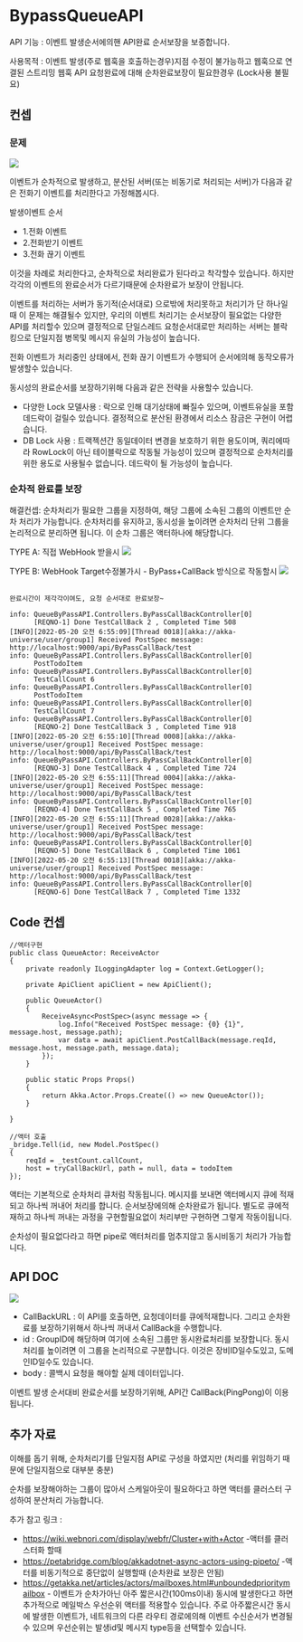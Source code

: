 # BypassQueueAPI

API 기능 : 이벤트 발생순서에의핸 API완료 순서보장을 보증합니다.

사용목적 : 이벤트 발생(주로 웹훅을 호출하는경우)지점 수정이 불가능하고
웹훅으로 연결된 스트리밍 웹훅 API 요청완료에 대해 순차완료보장이 필요한경우 (Lock사용 불필요)


## 컨셉

### 문제
![](./doc/concept0.png)

이벤트가 순차적으로 발생하고, 분산된 서버(또는 비동기로 처리되는 서버)가
다음과 같은 전화기 이벤트를 처리한다고 가정해봅시다.

발생이벤트 순서
- 1.전화 이벤트
- 2.전화받기 이벤트
- 3.전화 끊기 이벤트

이것을 차례로 처리한다고, 순차적으로 처리완료가 된다라고 착각할수 있습니다. 
하지만 각각의 이벤트의 완료순서가 다르기때문에 순차완료가 보장이 안됩니다.

이벤트를 처리하는 서버가 동기적(순서대로) 으로밖에 처리못하고 처리기가 단 하나일때
이 문제는 해결될수 있지만, 우리의 이벤트 처리기는 순서보장이 필요없는 다양한 API를
처리할수 있으며 결정적으로 단일스레드 요청순서대로만 처리하는 서버는 블락킹으로 
단일지점 병목및 메시지 유실의 가능성이 높습니다.


전화 이벤트가 처리중인 상태에서, 전화 끊기 이벤트가 수행되어 
순서에의해 동작오류가 발생할수 있습니다. 


동시성의 완료순서를 보장하기위해 다음과 같은 전략을 사용할수 있습니다.

- 다양한 Lock 모델사용 : 락으로 인해 대기상태에 빠질수 있으며, 이벤트유실을 포함 데드락이 걸릴수 있습니다. 결정적으로 분산된 환경에서 리소스 잠금은 구현이 어렵습니다.
- DB Lock 사용 : 트랙젝션간 동일데이터 변경을 보호하기 위한 용도이며, 쿼리에따라 RowLock이 아닌 테이블락으로 작동될 가능성이 있으며 결정적으로 순차처리를 위한 용도로 사용될수 없습니다. 데드락이 될 가능성이 높습니다.



### 순차적 완료를 보장

해결컨셉:
순차처리가 필요한 그룹을 지정하여, 해당 그룹에 소속된 그룹의 이벤트만 순차 처리가 가능합니다.
순차처리를 유지하고, 동시성을 높이려면 순차처리 단위 그룹을 논리적으로 분리하면 됩니다.
이 순차 그룹은 액터하나에 해당합니다.

TYPE A: 직접 WebHook 받을시
![](./doc/concept.png)


TYPE B: WebHook Target수정불가시 - ByPass+CallBack 방식으로 작동할시
![](./doc/concept2.png)



##
    완료시간이 제각각이여도, 요청 순서대로 완료보장~

    info: QueueByPassAPI.Controllers.ByPassCallBackController[0]
          [REQNO-1] Done TestCallBack 2 , Completed Time 508
    [INFO][2022-05-20 오전 6:55:09][Thread 0018][akka://akka-universe/user/group1] Received PostSpec message: http://localhost:9000/api/ByPassCallBack/test
    info: QueueByPassAPI.Controllers.ByPassCallBackController[0]
          PostTodoItem
    info: QueueByPassAPI.Controllers.ByPassCallBackController[0]
          TestCallCount 6
    info: QueueByPassAPI.Controllers.ByPassCallBackController[0]
          PostTodoItem
    info: QueueByPassAPI.Controllers.ByPassCallBackController[0]
          TestCallCount 7
    info: QueueByPassAPI.Controllers.ByPassCallBackController[0]
          [REQNO-2] Done TestCallBack 3 , Completed Time 918
    [INFO][2022-05-20 오전 6:55:10][Thread 0008][akka://akka-universe/user/group1] Received PostSpec message: http://localhost:9000/api/ByPassCallBack/test
    info: QueueByPassAPI.Controllers.ByPassCallBackController[0]
          [REQNO-3] Done TestCallBack 4 , Completed Time 724
    [INFO][2022-05-20 오전 6:55:11][Thread 0004][akka://akka-universe/user/group1] Received PostSpec message: http://localhost:9000/api/ByPassCallBack/test
    info: QueueByPassAPI.Controllers.ByPassCallBackController[0]
          [REQNO-4] Done TestCallBack 5 , Completed Time 765
    [INFO][2022-05-20 오전 6:55:11][Thread 0028][akka://akka-universe/user/group1] Received PostSpec message: http://localhost:9000/api/ByPassCallBack/test
    info: QueueByPassAPI.Controllers.ByPassCallBackController[0]
          [REQNO-5] Done TestCallBack 6 , Completed Time 1061
    [INFO][2022-05-20 오전 6:55:13][Thread 0018][akka://akka-universe/user/group1] Received PostSpec message: http://localhost:9000/api/ByPassCallBack/test
    info: QueueByPassAPI.Controllers.ByPassCallBackController[0]
          [REQNO-6] Done TestCallBack 7 , Completed Time 1332

## Code 컨셉

    //액터구현
    public class QueueActor: ReceiveActor
    {
        private readonly ILoggingAdapter log = Context.GetLogger();

        private ApiClient apiClient = new ApiClient();

        public QueueActor()
        {
            ReceiveAsync<PostSpec>(async message => {
                log.Info("Received PostSpec message: {0} {1}", message.host, message.path);
                var data = await apiClient.PostCallBack(message.reqId, message.host, message.path, message.data);
            });
        }
        
        public static Props Props()
        {
            return Akka.Actor.Props.Create(() => new QueueActor());
        }

    }

    //액터 호출
    _bridge.Tell(id, new Model.PostSpec()
    { 
        reqId = _testCount.callCount,
        host = tryCallBackUrl, path = null, data = todoItem 
    });

액터는 기본적으로 순차처리 큐처럼 작동됩니다. 메시지를 보내면 액터메시지 큐에 적재되고
하나씩 꺼내어 처리를 합니다. 순서보장에의해 순차완료가 됩니다.
별도로 큐에적재하고 하나씩 꺼내는 과정을 구현할필요없이 처리부만 구현하면 그렇게 작동이됩니다.

순차성이 필요없다라고 하면 pipe로 액터처리를 멈추지않고 동시비동기 처리가 가능합니다.

## API DOC
![](./doc/api_help.png)

- CallBackURL : 이 API를 호출하면, 요청데이터를 큐에적재합니다. 그리고 순차완료를 보장하기위해서 하나씩 꺼내서 CallBack을 수행합니다.
- id : GroupID에 해당하며 여기에 소속된 그룹만 동시완료처리를 보장합니다. 동시처리를 높이려면 이 그룹을 논리적으로 구분합니다. 이것은 장비ID일수도있고, 도메인ID일수도 있습니다.
- body : 콜백시 요청을 해야할 실제 데이터입니다.

이벤트 발생 순서대비 완료순서를 보장하기위해, API간 CallBack(PingPong)이 이용됩니다.


## 추가 자료

이해를 돕기 위해, 순차처리기를 단일지점 API로 구성을 하였지만 (처리를 위임하기 때문에 단일지점으로 대부분 충분)

순차를 보장해야하는 그룹이 많아서 스케일아웃이 필요하다고 하면 액터를 클러스터 구성하여 분산처리 가능합니다.


추가 참고 링크 : 
- https://wiki.webnori.com/display/webfr/Cluster+with+Actor -액터를 클러스터화 할때
- https://petabridge.com/blog/akkadotnet-async-actors-using-pipeto/ -액터를 비동기적으로 중단없이 실행할때 (순차완료 보장은 안됨)
- https://getakka.net/articles/actors/mailboxes.html#unboundedprioritymailbox - 이벤트가 순차가아닌 아주 짧은시간(100ms이내) 동시에 발생한다고 하면 추가적으로 메일박스 우선순위 액터를 적용할수 있습니다.  주로 아주짧은시간 동시에 발생한 이벤트가, 네트워크의 다른 라우티 경로에의해 이벤트 수신순서가 변경될수 있으며 우선순위는 발생id및 메시지 type등을 선택할수 있습니다.
